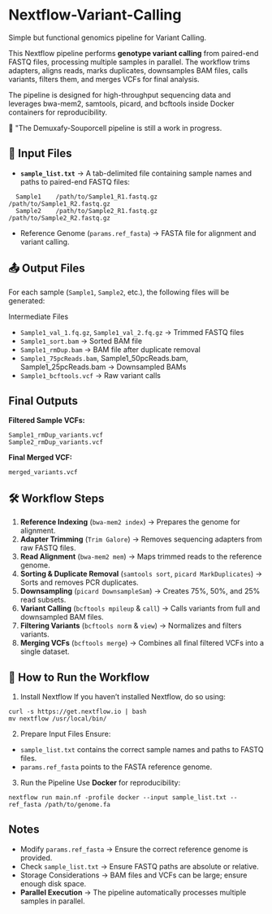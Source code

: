 # Nextflow-Variant-Calling
Simple but functional genomics pipeline for Variant Calling.

This Nextflow pipeline performs **genotype variant calling** from paired-end FASTQ files, processing multiple samples in parallel. The workflow trims adapters, aligns reads, marks duplicates, downsamples BAM files, calls variants, filters them, and merges VCFs for final analysis.

The pipeline is designed for high-throughput sequencing data and leverages bwa-mem2, samtools, picard, and bcftools inside Docker containers for reproducibility.

📌 "The Demuxafy-Souporcell pipeline is still a work in progress.
## 📂 Input Files

* **`sample_list.txt`** → A tab-delimited file containing sample names and paths to paired-end FASTQ files:
```text
  Sample1    /path/to/Sample1_R1.fastq.gz    /path/to/Sample1_R2.fastq.gz
  Sample2    /path/to/Sample2_R1.fastq.gz    /path/to/Sample2_R2.fastq.gz
```
* Reference Genome (`params.ref_fasta`) → FASTA file for alignment and variant calling.

## 📤 Output Files

For each sample (`Sample1`, `Sample2`, etc.), the following files will be generated:

Intermediate Files
* `Sample1_val_1.fq.gz`, `Sample1_val_2.fq.gz` → Trimmed FASTQ files
* `Sample1_sort.bam` → Sorted BAM file
* `Sample1_rmDup.bam` → BAM file after duplicate removal
* `Sample1_75pcReads.bam`, Sample1_50pcReads.bam, Sample1_25pcReads.bam → Downsampled BAMs
* `Sample1_bcftools.vcf` → Raw variant calls

##  Final Outputs
**Filtered Sample VCFs:**
```
Sample1_rmDup_variants.vcf
Sample2_rmDup_variants.vcf
```
**Final Merged VCF:**
```
merged_variants.vcf
```
## 🛠️ Workflow Steps

1. **Reference Indexing** (`bwa-mem2 index`) → Prepares the genome for alignment.
2. **Adapter Trimming** (`Trim Galore`) → Removes sequencing adapters from raw FASTQ files.
3. **Read Alignment** (`bwa-mem2 mem`) → Maps trimmed reads to the reference genome.
4. **Sorting & Duplicate Removal** (`samtools sort`, `picard MarkDuplicates`) → Sorts and removes PCR duplicates.
5. **Downsampling** (`picard DownsampleSam`) → Creates 75%, 50%, and 25% read subsets.
6. **Variant Calling** (`bcftools mpileup` & `call`) → Calls variants from full and downsampled BAM files.
7. **Filtering Variants** (`bcftools norm` & `view`) → Normalizes and filters variants.
8. **Merging VCFs** (`bcftools merge`) → Combines all final filtered VCFs into a single dataset.


## 🚀 How to Run the Workflow
1. Install Nextflow
If you haven’t installed Nextflow, do so using:
```
curl -s https://get.nextflow.io | bash
mv nextflow /usr/local/bin/
```
2. Prepare Input Files
Ensure:
* `sample_list.txt` contains the correct sample names and paths to FASTQ files.
* `params.ref_fasta` points to the FASTA reference genome.
3. Run the Pipeline
Use **Docker** for reproducibility:
```
nextflow run main.nf -profile docker --input sample_list.txt --ref_fasta /path/to/genome.fa
```

## Notes
* Modify `params.ref_fasta` → Ensure the correct reference genome is provided.
* Check `sample_list.txt` → Ensure FASTQ paths are absolute or relative.
* Storage Considerations → BAM files and VCFs can be large; ensure enough disk space.
* **Parallel Execution** → The pipeline automatically processes multiple samples in parallel.
